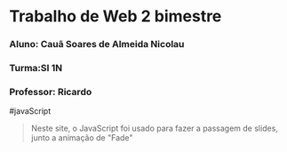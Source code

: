 # Trabalho de Web 2 bimestre

### Aluno: Cauã Soares de Almeida Nicolau
### Turma:SI 1N
### Professor: Ricardo

#javaScript

>Neste site, o JavaScript foi usado para fazer a passagem de slides, junto a animação de "Fade"
